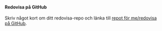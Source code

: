 #### Redovisa på GitHub

Skriv något kort om ditt redovisa-repo och länka till [repot för me/redovisa på GitHub](https://github.com/halj18/design).
